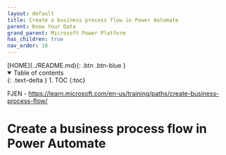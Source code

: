 ```yaml
---
layout: default
title: Create a business process flow in Power Automate
parent: Know Your Data
grand_parent: Microsoft Power Platform
has_children: true
nav_order: 10
---
```


<span class="fs-1">
[HOME](../README.md){: .btn .btn-blue }
</span>

<details open markdown="block">
  <summary>
    Table of contents
  </summary>
  {: .text-delta }
1. TOC
{:toc}
</details>

FJEN - https://learn.microsoft.com/en-us/training/paths/create-business-process-flow/

# Create a business process flow in Power Automate
